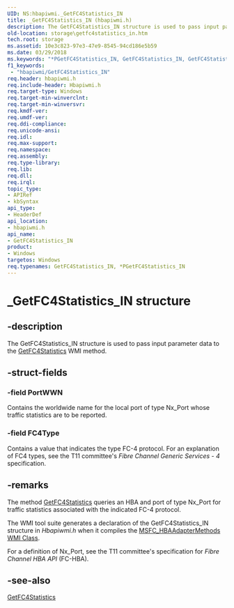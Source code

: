 ```yaml
---
UID: NS:hbapiwmi._GetFC4Statistics_IN
title: _GetFC4Statistics_IN (hbapiwmi.h)
description: The GetFC4Statistics_IN structure is used to pass input parameter data to the GetFC4Statistics WMI method.
old-location: storage\getfc4statistics_in.htm
tech.root: storage
ms.assetid: 10e3c823-97e3-47e9-8545-94cd186e5b59
ms.date: 03/29/2018
ms.keywords: "*PGetFC4Statistics_IN, GetFC4Statistics_IN, GetFC4Statistics_IN structure [Storage Devices], PGetFC4Statistics_IN, PGetFC4Statistics_IN structure pointer [Storage Devices], _GetFC4Statistics_IN, hbapiwmi/GetFC4Statistics_IN, hbapiwmi/PGetFC4Statistics_IN, storage.getfc4statistics_in, structs-Fibre_17ea3e0e-1cf9-4cf8-9128-1152e610847c.xml"
f1_keywords:
 - "hbapiwmi/GetFC4Statistics_IN"
req.header: hbapiwmi.h
req.include-header: Hbapiwmi.h
req.target-type: Windows
req.target-min-winverclnt: 
req.target-min-winversvr: 
req.kmdf-ver: 
req.umdf-ver: 
req.ddi-compliance: 
req.unicode-ansi: 
req.idl: 
req.max-support: 
req.namespace: 
req.assembly: 
req.type-library: 
req.lib: 
req.dll: 
req.irql: 
topic_type:
- APIRef
- kbSyntax
api_type:
- HeaderDef
api_location:
- hbapiwmi.h
api_name:
- GetFC4Statistics_IN
product:
- Windows
targetos: Windows
req.typenames: GetFC4Statistics_IN, *PGetFC4Statistics_IN
---
```


# _GetFC4Statistics_IN structure


## -description


The GetFC4Statistics_IN structure is used to pass input parameter data to the <a href="https://docs.microsoft.com/windows-hardware/drivers/storage/getfc4statistics">GetFC4Statistics</a> WMI method.


## -struct-fields




### -field PortWWN

Contains the worldwide name for the local port of type Nx_Port whose traffic statistics are to be reported. 


### -field FC4Type

Contains a value that indicates the type FC-4 protocol. For an explanation of FC4 types, see the T11 committee's <i>Fibre Channel Generic Services - 4 </i>specification. 


## -remarks



The method <a href="https://docs.microsoft.com/windows-hardware/drivers/storage/getfc4statistics">GetFC4Statistics</a> queries an HBA and port of type Nx_Port for traffic statistics associated with the indicated FC-4 protocol.

The WMI tool suite generates a declaration of the GetFC4Statistics_IN structure in <i>Hbapiwmi.h </i>when it compiles the <a href="https://docs.microsoft.com/windows-hardware/drivers/storage/msfc-hbaadaptermethods-wmi-class">MSFC_HBAAdapterMethods WMI Class</a>.

For a definition of Nx_Port, see the T11 committee's specification for <i>Fibre Channel HBA API</i> (FC-HBA).




## -see-also




<a href="https://docs.microsoft.com/windows-hardware/drivers/storage/getfc4statistics">GetFC4Statistics</a>
 

 

